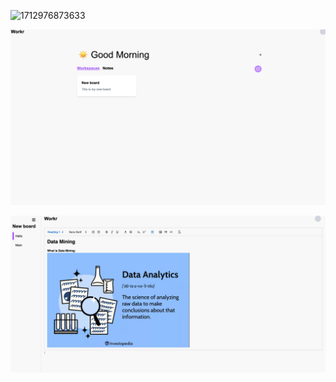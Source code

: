 ![1712976873633](image/README/1712976873633.png)

![1712976932281](image/README/1712976932281.png)

![1712977247486](image/README/1712977247486.png)
